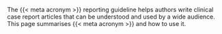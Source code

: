 The {{< meta acronym >}} reporting guideline helps authors write clinical case report articles that can be understood and used by a wide audience. This page summarises {{< meta acronym >}} and how to use it.
